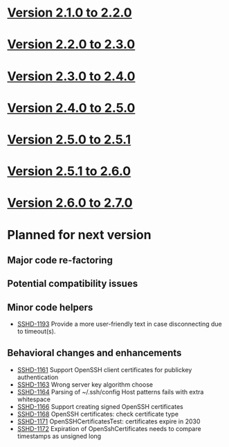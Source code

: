 # [Version 2.1.0 to 2.2.0](./docs/changes/2.2.0.md)

# [Version 2.2.0 to 2.3.0](./docs/changes/2.3.0.md)

# [Version 2.3.0 to 2.4.0](./docs/changes/2.4.0.md)

# [Version 2.4.0 to 2.5.0](./docs/changes/2.5.0.md)

# [Version 2.5.0 to 2.5.1](./docs/changes/2.5.1.md)

# [Version 2.5.1 to 2.6.0](./docs/changes/2.6.0.md)

# [Version 2.6.0 to 2.7.0](./docs/changes/2.7.0.md)

# Planned for next version

## Major code re-factoring

## Potential compatibility issues

## Minor code helpers

* [SSHD-1193](https://issues.apache.org/jira/browse/SSHD-1193) Provide a more user-friendly text in case disconnecting due to timeout(s).

## Behavioral changes and enhancements

* [SSHD-1161](https://issues.apache.org/jira/browse/SSHD-1161) Support OpenSSH client certificates for publickey authentication
* [SSHD-1163](https://issues.apache.org/jira/browse/SSHD-1163) Wrong server key algorithm choose
* [SSHD-1164](https://issues.apache.org/jira/browse/SSHD-1164) Parsing of ~/.ssh/config Host patterns fails with extra whitespace
* [SSHD-1166](https://issues.apache.org/jira/browse/SSHD-1166) Support creating signed OpenSSH certificates
* [SSHD-1168](https://issues.apache.org/jira/browse/SSHD-1168) OpenSSH certificates: check certificate type
* [SSHD-1171](https://issues.apache.org/jira/browse/SSHD-1171) OpenSSHCertificatesTest: certificates expire in 2030
* [SSHD-1172](https://issues.apache.org/jira/browse/SSHD-1172) Expiration of OpenSshCertificates needs to compare timestamps as unsigned long
